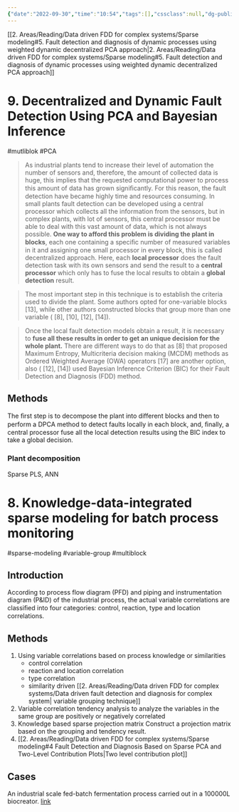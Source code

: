 ```yaml
---
{"date":"2022-09-30","time":"10:54","tags":[],"cssclass":null,"dg-publish":true,"dg-class":"algorithm","dg-show-local-graph":true,"permalink":"/2-areas/reading/data-driven-fdd-for-complex-systems/multiblock-modeling/","dgHomeLink":true,"dgPassFrontmatter":true,"dgShowLocalGraph":true,"dgShowBacklinks":true}
---
```



[[2. Areas/Reading/Data driven FDD for complex systems/Sparse modeling#5. Fault detection and diagnosis of dynamic processes using weighted dynamic decentralized PCA approach|2. Areas/Reading/Data driven FDD for complex systems/Sparse modeling#5. Fault detection and diagnosis of dynamic processes using weighted dynamic decentralized PCA approach]]

# 9. Decentralized and Dynamic Fault Detection Using PCA and Bayesian Inference
#mutliblok #PCA

> As industrial plants tend to increase their level of automation  the number of sensors and, therefore, the amount of collected  data is huge, this implies that the requested computational  power to process this amount of data has grown signiﬁcantly. For this reason, the fault detection have became highly time  and resources consuming. In small plants fault detection can  be developed using a central processor which collects all the  information from the sensors, but in complex plants, with lot  of sensors, this central processor must be able to deal with this  vast amount of data, which is not always possible. **One way  to afford this problem is dividing the plant in blocks**, each one  containing a speciﬁc number of measured variables in it and  assigning one small processor in every block, this is called  decentralized approach. Here, each **local processor** does the  fault detection task with its own sensors and send the result  to a **central processor** which only has to fuse the local results  to obtain a **global detection** result.

> The most important step in this  technique is to establish the criteria used to divide the plant.  Some authors opted for one-variable blocks [13], while other  authors constructed blocks that group more than one variable  ( [8], [10], [12], [14]).

> Once the local fault detection models obtain a result, it is  necessary to **fuse all these results in order to get an unique  decision for the whole plant.** There are different ways to do  that as [8] that proposed Maximum Entropy, Multicriteria decision making (MCDM) methods as Ordered Weighted  Average (OWA) operators [17] are another option, also ( [12],  [14]) used Bayesian Inference Criterion (BIC) for their Fault  Detection and Diagnosis (FDD) method.

## Methods
The ﬁrst step is to decompose the plant into different blocks  and then to perform a DPCA method to detect faults locally in  each block, and, ﬁnally, a central processor fuse all the local  detection results using the BIC index to take a global decision.
### Plant decomposition
Sparse PLS, ANN

# 8. Knowledge-data-integrated sparse modeling for batch process  monitoring
#sparse-modeling #variable-group #multiblock 

## Introduction
According to process flow diagram (PFD) and piping and instrumentation diagram (P&ID) of the industrial process, the actual variable correlations are classiﬁed into four categories: control, reaction, type and location correlations.

## Methods
1. Using variable correlations based on process knowledge or similarities
     - control correlation
     - reaction and location correlation 
     - type correlation
     - similarity driven [[2. Areas/Reading/Data driven FDD for complex systems/Data driven fault detection and diagnosis for complex system| variable grouping technique]]
2. Variable correlation tendency analysis to analyze the variables in the same group are positively or negatively correlated
3. Knowledge based sparse projection matrix
    Construct a projection matrix based on the grouping and tendency result.
4. [[2. Areas/Reading/Data driven FDD for complex systems/Sparse modeling#4 Fault Detection and Diagnosis Based on Sparse PCA and Two-Level Contribution Plots|Two level contribution plot]]

## Cases

An industrial scale fed-batch fermentation process carried out in a 100000L biocreator. [link](https://www.sciencedirect.com/science/article/pii/S0168165614009377)